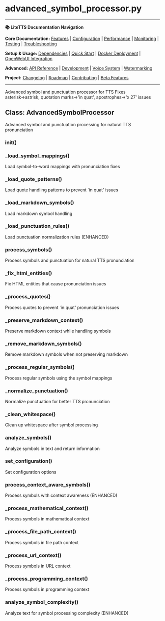# advanced_symbol_processor.py

---
**📚 LiteTTS Documentation Navigation**

**Core Documentation:** [Features](../../../../../FEATURES.md) | [Configuration](../../../../../CONFIGURATION.md) | [Performance](../../../../../PERFORMANCE.md) | [Monitoring](../../../../../MONITORING.md) | [Testing](../../../../../TESTING.md) | [Troubleshooting](../../../../../TROUBLESHOOTING.md)

**Setup & Usage:** [Dependencies](../../../../../DEPENDENCIES.md) | [Quick Start](../../../../../usage/QUICK_START_COMMANDS.md) | [Docker Deployment](../../../../../usage/DOCKER-DEPLOYMENT.md) | [OpenWebUI Integration](../../../../../usage/OPENWEBUI-INTEGRATION.md)

**Advanced:** [API Reference](../../../../API_REFERENCE.md) | [Development](../../../../../development/README.md) | [Voice System](../../../../../voices/README.md) | [Watermarking](../../../../../WATERMARKING.md)

**Project:** [Changelog](../../../../../CHANGELOG.md) | [Roadmap](../../../../../ROADMAP.md) | [Contributing](../../../../../CONTRIBUTIONS.md) | [Beta Features](../../../../../BETA_FEATURES.md)

---


Advanced symbol and punctuation processor for TTS
Fixes asterisk→astrisk, quotation marks→'in quat', apostrophes→'x 27' issues


## Class: AdvancedSymbolProcessor

Advanced symbol and punctuation processing for natural TTS pronunciation

### __init__()

### _load_symbol_mappings()

Load symbol-to-word mappings with pronunciation fixes

### _load_quote_patterns()

Load quote handling patterns to prevent 'in quat' issues

### _load_markdown_symbols()

Load markdown symbol handling

### _load_punctuation_rules()

Load punctuation normalization rules (ENHANCED)

### process_symbols()

Process symbols and punctuation for natural TTS pronunciation

### _fix_html_entities()

Fix HTML entities that cause pronunciation issues

### _process_quotes()

Process quotes to prevent 'in quat' pronunciation issues

### _preserve_markdown_context()

Preserve markdown context while handling symbols

### _remove_markdown_symbols()

Remove markdown symbols when not preserving markdown

### _process_regular_symbols()

Process regular symbols using the symbol mappings

### _normalize_punctuation()

Normalize punctuation for better TTS pronunciation

### _clean_whitespace()

Clean up whitespace after symbol processing

### analyze_symbols()

Analyze symbols in text and return information

### set_configuration()

Set configuration options

### process_context_aware_symbols()

Process symbols with context awareness (ENHANCED)

### _process_mathematical_context()

Process symbols in mathematical context

### _process_file_path_context()

Process symbols in file path context

### _process_url_context()

Process symbols in URL context

### _process_programming_context()

Process symbols in programming context

### analyze_symbol_complexity()

Analyze text for symbol processing complexity (ENHANCED)

